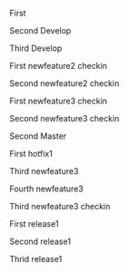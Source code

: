 First

Second Develop

Third Develop

First newfeature2 checkin

Second newfeature2 checkin

First newfeature3 checkin

Second newfeature3 checkin

Second Master

First hotfix1

Third newfeature3

Fourth newfeature3

Third newfeature3 checkin

First release1

Second release1

Thrid release1

